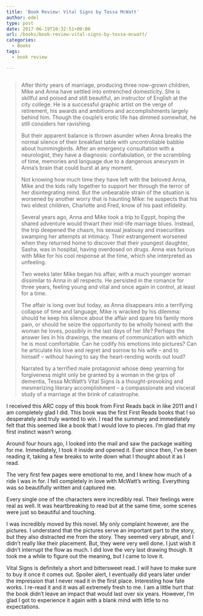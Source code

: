 ```yaml
---
title: 'Book Review: Vital Signs by Tessa McWatt'
author: edel
type: post
date: 2017-06-19T10:32:51+00:00
url: /books/book-review-vital-signs-by-tessa-mcwatt/
categories:
  - Books
tags:
  - book review

---
```

<img data-attachment-id="471" data-permalink="http://edelgrace.me/blog/books/book-review-vital-signs-by-tessa-mcwatt/attachment/vital-signs/" data-orig-file="https://i0.wp.com/edelgrace.me/blog/wp-content/uploads/2017/06/vital-signs.png?fit=189%2C294" data-orig-size="189,294" data-comments-opened="1" data-image-meta="{&quot;aperture&quot;:&quot;0&quot;,&quot;credit&quot;:&quot;&quot;,&quot;camera&quot;:&quot;&quot;,&quot;caption&quot;:&quot;&quot;,&quot;created_timestamp&quot;:&quot;0&quot;,&quot;copyright&quot;:&quot;&quot;,&quot;focal_length&quot;:&quot;0&quot;,&quot;iso&quot;:&quot;0&quot;,&quot;shutter_speed&quot;:&quot;0&quot;,&quot;title&quot;:&quot;&quot;,&quot;orientation&quot;:&quot;0&quot;}" data-image-title="vital-signs" data-image-description="" data-medium-file="https://i0.wp.com/edelgrace.me/blog/wp-content/uploads/2017/06/vital-signs.png?fit=189%2C294" data-large-file="https://i0.wp.com/edelgrace.me/blog/wp-content/uploads/2017/06/vital-signs.png?fit=189%2C294" src="https://i0.wp.com/edelgrace.me/blog/wp-content/uploads/2017/06/vital-signs.png?resize=189%2C294" alt="" class="alignleft size-full wp-image-471" data-recalc-dims="1" />

> After thirty years of marriage, producing three now-grown children, Mike and Anna have settled into entrenched domesticity. She is skillful and poised and still beautiful, an instructor of English at the city college. He is a successful graphic artist on the verge of retirement, his awards and ambitions and accomplishments largely behind him. Though the couple’s erotic life has dimmed somewhat, he still considers her ravishing.
> 
> But their apparent balance is thrown asunder when Anna breaks the normal silence of their breakfast table with uncontrollable babble about hummingbirds. After an emergency consultation with a neurologist, they have a diagnosis: confabulation, or the scrambling of time, memories and language due to a dangerous aneurysm in Anna’s brain that could burst at any moment.
> 
> Not knowing how much time they have left with the beloved Anna, Mike and the kids rally together to support her through the terror of her disintegrating mind. But the unbearable strain of the situation is worsened by another worry that is haunting Mike: he suspects that his two eldest children, Charlotte and Fred, know of his past infidelity.
> 
> Several years ago, Anna and Mike took a trip to Egypt, hoping the shared adventure would thwart their mid-life marriage blues. Instead, the trip deepened the chasm, his sexual jealousy and insecurities swamping her attempts at intimacy. Their estrangement worsened when they returned home to discover that their youngest daughter, Sasha, was in hospital, having overdosed on drugs. Anna was furious with Mike for his cool response at the time, which she interpreted as unfeeling.
> 
> Two weeks later Mike began his affair, with a much younger woman dissimilar to Anna in all respects. He persisted in the romance for three years, feeling young and vital and once again in control, at least for a time.
> 
> The affair is long over but today, as Anna disappears into a terrifying collapse of time and language, Mike is wracked by his dilemma: should he keep his silence about the affair and spare his family more pain, or should he seize the opportunity to be wholly honest with the woman he loves, possibly in the last days of her life? Perhaps the answer lies in his drawings, the means of communication with which he is most comfortable. Can he codify his emotions into pictures? Can he articulate his love and regret and sorrow to his wife – and to himself – without having to say the heart-rending words out loud?
> 
> Narrated by a terrified male protagonist whose deep yearning for forgiveness might only be granted by a woman in the grips of dementia, Tessa McWatt’s Vital Signs is a thought-provoking and mesmerizing literary accomplishment – a compassionate and visceral study of a marriage at the brink of catastrophe.

I received this ARC copy of this book from First Reads back in like 2011 and I am completely glad I did. This book was the first First Reads books that I so desperately and truly wanted to win. I read the summary and immediately felt that this seemed like a book that I would love to pieces. I&#8217;m glad that my first instinct wasn&#8217;t wrong.

Around four hours ago, I looked into the mail and saw the package waiting for me. Immediately, I took it inside and opened it. Ever since then, I&#8217;ve been reading it, taking a few breaks to write down what I thought about it as I read.

The very first few pages were emotional to me, and I knew how much of a ride I was in for. I fell completely in love with McWatt&#8217;s writing. Everything was so beautifully written and captured me.

Every single one of the characters were incredibly real. Their feelings were real as well. It was heartbreaking to read but at the same time, some scenes were just so beautiful and touching.

I was incredibly moved by this novel. My only complaint however, are the pictures. I understand that the pictures serve an important part to the story, but they also distracted me from the story. They seemed very abrupt, and I didn&#8217;t really like their placement. But, they were very well done. I just wish it didn&#8217;t interrupt the flow as much. I did love the very last drawing though. It took me a while to figure out the meaning, but I came to love it.

Vital Signs is definitely a short and bittersweet read. I will have to make sure to buy it once it comes out. Spoiler alert, I eventually did years later under the impression that I never read it in the first place. Interesting how fate works. I re-read it and it was all extremely fresh to me. I am a little hurt that the book didn&#8217;t leave an impact that would last over six years. However, I&#8217;m glad I got to experience it again with a blank mind with little to no expectations.